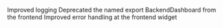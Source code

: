 Improved logging
Deprecated the named export BackendDashboard from the frontend
Improved error handling at the frontend widget